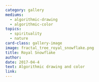 ```yaml
---
category: gallery
mediums:
  - algorithmic-drawing
  - algorithmic-color
topics:
  - spirituality
  - nature
card-class: gallery-image
image: fractal_tree_royal_snowflake.png
title: Royal Snowflake
author:
date: 2017-04-4
text: Algorithmic drawing and color
link:
---
```

